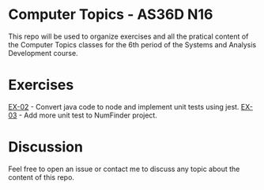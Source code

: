 # Computer Topics - AS36D N16

This repo will be used to organize exercises and all the pratical content of the Computer Topics classes for the 6th period of the Systems and Analysis Development course.

# Exercises

[EX-02](https://github.com/tgwow/computer-topics/tree/master/NAP/02) - Convert java code to node and implement unit tests using jest.
[EX-03](https://github.com/tgwow/computer-topics/tree/master/NAP/03) - Add more unit test to NumFinder project.

# Discussion

Feel free to open an issue or contact me to discuss any topic about the content of this repo.
